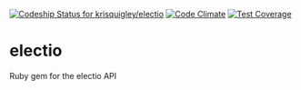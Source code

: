 [ ![Codeship Status for krisquigley/electio](https://codeship.com/projects/ed079000-28b8-0134-2981-5a347c0ad183/status?branch=master)](https://codeship.com/projects/162454)
[![Code Climate](https://codeclimate.com/github/krisquigley/electio/badges/gpa.svg)](https://codeclimate.com/github/krisquigley/electio)
[![Test Coverage](https://codeclimate.com/github/krisquigley/electio/badges/coverage.svg)](https://codeclimate.com/github/krisquigley/electio/coverage)


# electio
Ruby gem for the electio API

